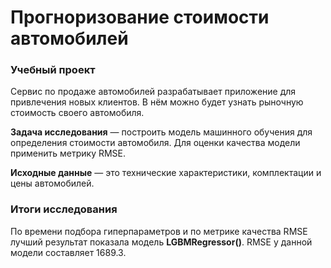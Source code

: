 # Прогноризование стоимости автомобилей
### Учебный проект

Сервис по продаже автомобилей разрабатывает приложение для привлечения новых клиентов. 
В нём можно будет узнать рыночную стоимость своего автомобиля.

**Задача исследования** — построить модель машинного обучения для определения стоимости автомобиля. Для оценки качества модели применить метрику RMSE.

**Исходные данные**  —  это технические характеристики, комплектации и цены автомобилей.

### Итоги исследования

По времени подбора гиперпараметров и по метрике качества RMSE лучший результат показала модель **LGBMRegressor()**. 
RMSE у данной модели составляет 1689.3.
